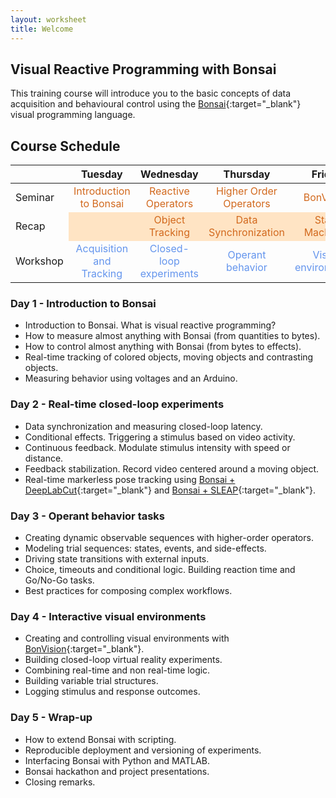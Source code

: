 ```yaml
---
layout: worksheet
title: Welcome
---
```


## Visual Reactive Programming with Bonsai

This training course will introduce you to the basic concepts of data acquisition and behavioural control using the [Bonsai](http://bonsai-rx.org/){:target="_blank"} visual programming language.

## Course Schedule

<table class="markdown-body">
    <thead>
        <tr>
            <th></th>
            <th align="center">Tuesday</th>
            <th align="center">Wednesday</th>
            <th align="center">Thursday</th>
            <th align="center">Friday</th>
            <th align="center">Monday</th>
        </tr>
    </thead>
    <tbody>
        <tr>
            <td>Seminar</td>
            <td style="color:chocolate" align="center">Introduction to Bonsai</td>
            <td style="color:chocolate" align="center">Reactive Operators</td>
            <td style="color:chocolate" align="center">Higher Order Operators</td>
            <td style="color:chocolate" align="center">BonVision</td>
            <td style="color:chocolate" align="center">Wrap-up</td>
        </tr>
        <tr>
            <td>Recap</td>
            <td style="color:chocolate;background-color:bisque" align="center"></td>
            <td style="color:chocolate;background-color:bisque" align="center">Object Tracking</td>
            <td style="color:chocolate;background-color:bisque" align="center">Data Synchronization</td>
            <td style="color:chocolate;background-color:bisque" align="center">State Machines</td>
            <td style="color:chocolate;background-color:bisque" align="center"></td>
        </tr>
        <tr>
            <td>Workshop</td>
            <td style="color:cornflowerblue" align="center">Acquisition and Tracking</td>
            <td style="color:cornflowerblue" align="center">Closed-loop experiments</td>
            <td style="color:cornflowerblue" align="center">Operant behavior</td>
            <td style="color:cornflowerblue" align="center">Visual environments</td>
            <td style="color:cornflowerblue" align="center">Final projects</td>
        </tr>
    </tbody>
</table>

### Day 1 - Introduction to Bonsai
- Introduction to Bonsai. What is visual reactive programming?
- How to measure almost anything with Bonsai (from quantities to bytes).
- How to control almost anything with Bonsai (from bytes to effects).
- Real-time tracking of colored objects, moving objects and contrasting objects.
- Measuring behavior using voltages and an Arduino.

### Day 2 - Real-time closed-loop experiments
- Data synchronization and measuring closed-loop latency.
- Conditional effects. Triggering a stimulus based on video activity.
- Continuous feedback. Modulate stimulus intensity with speed or distance.
- Feedback stabilization. Record video centered around a moving object.
- Real-time markerless pose tracking using [Bonsai + DeepLabCut](https://github.com/bonsai-rx/deeplabcut){:target="_blank"} and [Bonsai + SLEAP](https://github.com/bonsai-rx/sleap){:target="_blank"}.

### Day 3 - Operant behavior tasks
- Creating dynamic observable sequences with higher-order operators.
- Modeling trial sequences: states, events, and side-effects.
- Driving state transitions with external inputs.
- Choice, timeouts and conditional logic. Building reaction time and Go/No-Go tasks.
- Best practices for composing complex workflows.

### Day 4 - Interactive visual environments
- Creating and controlling visual environments with [BonVision](https://bonvision.github.io/){:target="_blank"}.
- Building closed-loop virtual reality experiments.
- Combining real-time and non real-time logic.
- Building variable trial structures.
- Logging stimulus and response outcomes.

### Day 5 - Wrap-up
- How to extend Bonsai with scripting.
- Reproducible deployment and versioning of experiments.
- Interfacing Bonsai with Python and MATLAB.
- Bonsai hackathon and project presentations.
- Closing remarks.